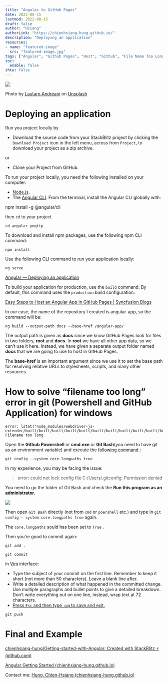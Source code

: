 ```yaml
---
title: "Angular to GitHub Pages"
date: 2022-08-15
lastmod: 2022-08-15
draft: false
author: "Hsiang"
authorLink: "https://chienhsiang-hung.github.io/"
description: "Deploying an application"
resources:
- name: "featured-image"
  src: "featured-image.jpg"
tags: ["Angular", "Github Pages", "Host", "Github", "File Name Too Long"]
toc:
  enable: false
zhtw: false
---
```

![](https://miro.medium.com/max/1400/0*X1agMlR53hFryDvs)

Photo by  [Lautaro Andreani](https://unsplash.com/es/@lautaroandreani?utm_source=medium&utm_medium=referral)  on  [Unsplash](https://unsplash.com/?utm_source=medium&utm_medium=referral)

# Deploying an application

Run you project locally by

-   Download the source code from your StackBlitz project by clicking the  `Download Project`  icon in the left menu, across from  `Project`, to download your project as a zip archive.

or

-   Clone your Project from GitHub.

To run your project locally, you need the following installed on your computer:

-   [Node.js](https://nodejs.org/en).
-   The  [Angular CLI](https://cli.angular.io/). From the terminal, install the Angular CLI globally with:

npm install -g @angular/cli

then  `cd`  to your project
```
cd angular-ynqttp
```
To download and install npm packages, use the following npm CLI command:
```
npm install
```
Use the following CLI command to run your application locally:
```
ng serve
```
[Angular — Deploying an application](https://angular.io/start/start-deployment#building-and-hosting-your-application)

To build your application for production, use the  `build`  command. By default, this command uses the  `production`  build configuration.

[Easy Steps to Host an Angular App in GitHub Pages | Syncfusion Blogs](https://www.syncfusion.com/blogs/post/easy-steps-to-host-an-angular-app-in-github-pages.aspx)

In our case, the name of the repository I created is angular-app, so the command will be:
```
ng build --output-path docs --base-href /angular-app/
```
The output path is given as  **docs**  since we know GitHub Pages look for files in two folders,  **root**  and  **docs**. In  **root**  we have all other app data, so we can’t use it here. Instead, we have given a separate output folder named  **docs**  that we are going to use to host in GitHub Pages.

The **base-href**  is an important argument since we use it to set the base path for resolving relative URLs to stylesheets, scripts, and many other resources.

# How to solve “filename too long” error in git (Powershell and GitHub Application) for windows
```
error: lstat("node_modules/webdriver-js-extender/built/built/built/built/built/built/built/built/built/built/built/built/built/built/built/spec/command_tests/totally_real_apk.apk"): Filename too long
```
Open the  **Github Powershell**  or  **cmd.exe**  or  **Git Bash**(you need to have git as an environment variable) and execute the  [following command](https://ourcodeworld.com/articles/read/109/how-to-solve-filename-too-long-error-in-git-powershell-and-github-application-for-windows)  :
```
git config --system core.longpaths true
```
In my experience, you may be facing the issue:

> error: could not lock config file C:/Users/.gitconfig: Permission denied

You need to go the folder of Git Bash and check the  **Run this program as an administrator.**

![](https://miro.medium.com/max/1400/1*AOpUk3-pS-jeMF9ghpPdNg.png)

Then open  `Git Bash`  directly (not from  `cmd` or  `poershell` etc.) and type in  `git config — system core.longpaths true`  again.

The  `core.longpaths`  sould has been set to  `True`  .

Then you’re good to commit again:

`git add .`

`git commit`

in  [Vim](https://en.wikipedia.org/wiki/Vim_(text_editor))  interface:

-   Type the subject of your commit on the first line. Remember to keep it short (not more than 50 characters). Leave a blank line after.
-   Write a detailed description of what happened in the committed change. Use multiple paragraphs and bullet points to give a detailed breakdown. Don’t write everything out on one line, instead, wrap text at 72 characters.
- [Press `Esc` and then type `:wq` to save and exit.](https://medium.com/@steveamaza/how-to-write-a-proper-git-commit-message-e028865e5791)

`git push`

# Final and Example

[chienhsiang-hung/Getting-started-with-Angular: Created with StackBlitz ⚡️ (github.com)](https://github.com/chienhsiang-hung/Getting-started-with-Angular)

[Angular Getting Started (chienhsiang-hung.github.io)](https://chienhsiang-hung.github.io/Getting-started-with-Angular/)

Contact me:  [Hung, Chien-Hsiang (chienhsiang-hung.github.io)](https://chienhsiang-hung.github.io/)